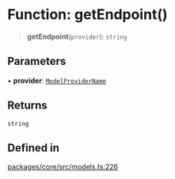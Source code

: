 # Function: getEndpoint()

> **getEndpoint**(`provider`): `string`

## Parameters

• **provider**: [`ModelProviderName`](../enumerations/ModelProviderName.md)

## Returns

`string`

## Defined in

[packages/core/src/models.ts:226](https://github.com/elizaos/eliza/blob/7fcf54e7fb2ba027d110afcc319c0b01b3f181dc/packages/core/src/models.ts#L226)
